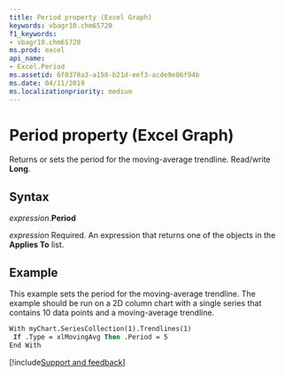```yaml
---
title: Period property (Excel Graph)
keywords: vbagr10.chm65720
f1_keywords:
- vbagr10.chm65720
ms.prod: excel
api_name:
- Excel.Period
ms.assetid: 6f0378a3-a158-b21d-eef3-acde9e86f94b
ms.date: 04/11/2019
ms.localizationpriority: medium
---
```



# Period property (Excel Graph)

Returns or sets the period for the moving-average trendline. Read/write **Long**.

## Syntax

_expression_.**Period**

_expression_ Required. An expression that returns one of the objects in the **Applies To** list.

## Example

This example sets the period for the moving-average trendline. The example should be run on a 2D column chart with a single series that contains 10 data points and a moving-average trendline.

```vb
With myChart.SeriesCollection(1).Trendlines(1) 
 If .Type = xlMovingAvg Then .Period = 5 
End With
```

[!include[Support and feedback](~/includes/feedback-boilerplate.md)]